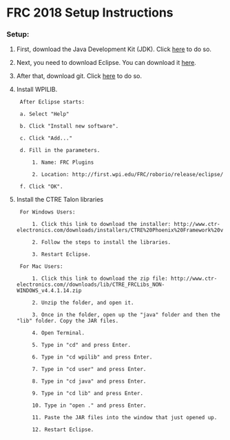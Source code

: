 # FRC 2018 Setup Instructions

### Setup:
1. First, download the Java Development Kit (JDK). Click [here](http://www.oracle.com/technetwork/java/javase/downloads/jdk8-downloads-2133151.html) to do so.

2. Next, you need to download Eclipse. You can download it [here](http://www.eclipse.org/home/index.php "Eclipse").

3. After that, download git. Click [here](http://www.git-scm.com/download) to do so.

4. Install WPILIB.

		After Eclipse starts:
		
		a. Select "Help"
		
		b. Click "Install new software".
		
		c. Click "Add..."
		
		d. Fill in the parameters.
		
			1. Name: FRC Plugins
			
			2. Location: http://first.wpi.edu/FRC/roborio/release/eclipse/
			
		f. Click "OK".

5. Install the CTRE Talon libraries

		For Windows Users:
			
			1. Click this link to download the installer: http://www.ctr-electronics.com/downloads/installers/CTRE%20Phoenix%20Framework%20v5.1.3.1.zip
			
			2. Follow the steps to install the libraries.
			
			3. Restart Eclipse.
			
		For Mac Users:
		
			1. Click this link to download the zip file: http://www.ctr-electronics.com//downloads/lib/CTRE_FRCLibs_NON-WINDOWS_v4.4.1.14.zip
			
			2. Unzip the folder, and open it.
			
			3. Once in the folder, open up the "java" folder and then the "lib" folder. Copy the JAR files.
			
			4. Open Terminal.
			
			5. Type in "cd" and press Enter.
			
			6. Type in "cd wpilib" and press Enter.
			
			7. Type in "cd user" and press Enter.
			
			8. Type in "cd java" and press Enter.
			
			9. Type in "cd lib" and press Enter.
			
			10. Type in "open ." and press Enter. 
			
			11. Paste the JAR files into the window that just opened up.
			
			12. Restart Eclipse.
	

